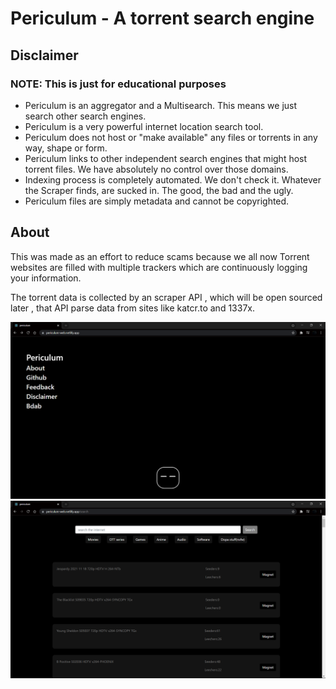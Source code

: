 # Periculum - A torrent search engine

## Disclaimer
### NOTE: This is just for educational purposes
  * Periculum is an aggregator and a Multisearch. This means we just search other search engines.
  * Periculum is a very powerful internet location search tool.
  * Periculum does not host or "make available" any files or torrents in any way, shape or form.
  * Periculum links to other independent search engines that might host torrent files. We have       absolutely no control over those domains.
  * Indexing process is completely automated. We don't check it. Whatever the Scraper finds, are sucked in. The good, the bad and the ugly.
  * Periculum files are simply metadata and cannot be copyrighted.

## About
This was made as an effort to reduce scams because we all now Torrent websites are filled with multiple trackers which are continuously logging your information.

The torrent data is collected by an scraper API , which will be open sourced later , that API parse data from sites like katcr.to and 1337x. 

![](2021-11-21-00-33-14.png)
![](2021-11-21-00-33-41.png)